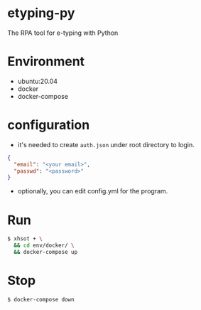 # etyping-py
The RPA tool for e-typing with Python


# Environment 
- ubuntu:20.04
- docker
- docker-compose


# configuration 
- it's needed to create `auth.json` under root directory to login.
```json
{
  "email": "<your email>",
  "passwd": "<password>"
}
```
- optionally, you can edit config.yml for the program.


# Run 
```sh
$ xhsot + \
  && cd env/docker/ \
  && docker-compose up
```


# Stop
```sh
$ docker-compose down
```
